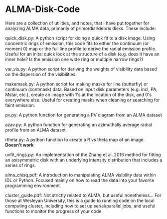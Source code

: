 # ALMA-Disk-Code


Here are a collection of utilities, and notes, that I have put together for analyzing ALMA data, primarily of primordial/debris disks. These include:


quick_disk.py: A python script for doing a quick fit to a disk image. Using concentric rings of emission, this code fits to either the continuum (or moment 0) map or the full line profile to derive the radial emission profile. Useful for an inital quick look at the structure of a disk (e.g. does it have an inner hole? Is the emission one wide ring or multiple narrow rings?)


var_vis.py: A python script for deriving the weights of visibility data based on the dispersion of the visibilities. 


makemask.py: A python script for making masks for line (butterfly) or continuum (contmask) data. Based on input disk parameters (e.g. incl, PA, Mstar, etc.), create an image with 1's at the location of the disk, and 0's everywhere else. Useful for creating masks when cleaning or searching for faint emission.

pv.py: A python function for generating a PV diagram from an ALMA dataset

azav.py: A python function for generating an azimuthally average radial profile from an ALMA dataset

rtheta.py: A python function to create a R vs theta map of an image. **Doesn't work**

uvfit_rings.py: An implementation of the Zhang et al. 2016 method for fitting an axisymmetric disk with an underlying intensity distribution that includes a series of rings. 


alma_chisq.pdf: A introduction to manipulating ALMA visibility data within IDL or Python. Focused mainly on how to read the data into your favorite programming environment.


cluster_guide.pdf: Not strictly related to ALMA, but useful nonetheless... For those at Wesleyan University, this is a guide to running code on the local computing cluster, including how to set up serial/parallel jobs, and useful functions to monitor the progress of your code.